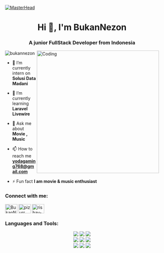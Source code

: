 [![MasterHead](https://firebasestorage.googleapis.com/v0/b/flexi-coding.appspot.com/o/dempgi7-520f8d5f-63d4-4453-8822-dbc149ae27f8.gif?alt=media&token=91c0c7b2-93c3-4029-b011-1a8703c5730d)](https://rishavchanda.io)
<h1 align="center">Hi 👋, I'm BukanNezon</h1>
<h3 align="center">A junior FullStack Developer from Indonesia</h3>
<img align="right" alt="Coding" width="400" src="https://cdn.dribbble.com/users/1162077/screenshots/3848914/programmer.gif">


<p align="left"> <img src="https://komarev.com/ghpvc/?username=bukannezon&label=Profile%20views&color=0e75b6&style=flat" alt="bukannezon" /> </p>

- 🔭 I’m currently intern on **Solusi Data Madani**

- 🌱 I’m currently learning **Laravel Livewire**

- 💬 Ask me about **Movie , Music**

- 📫 How to reach me **yodagaming768@gmail.com**

- ⚡ Fun fact **I am movie & music enthusiast**

<h3 align="left">Connect with me:</h3>
<p align="left">
<a href="https://www.youtube.com/c/BukanNezon" target="blank"><img align="center" src="https://raw.githubusercontent.com/rahuldkjain/github-profile-readme-generator/master/src/images/icons/Social/youtube.svg" alt="BukanNezon" height="30" width="40" /></a>
<a href="https://instagram.com/pizurrr_" target="blank"><img align="center" src="https://raw.githubusercontent.com/rahuldkjain/github-profile-readme-generator/master/src/images/icons/Social/instagram.svg" alt="pizurr_" height="30" width="40" /></a>
<a href="https://www.linkedin.com/in/hafizh-urrahman-8870362bb/" target="blank"><img align="center" src="https://raw.githubusercontent.com/rahuldkjain/github-profile-readme-generator/master/src/images/icons/Social/linked-in-alt.svg" alt="rishav-chanda-b89a791b3" height="30" width="40" /></a>
</p>

<h3 align="left">Languages and Tools:</h3>
    <p align="center">
      <img src="https://img.shields.io/badge/HTML5-E34F26?style=for-the-badge&logo=html5&logoColor=white"/> <img src="https://img.shields.io/badge/css3%20-%231572B6.svg?&style=for-the-badge&logo=css3&logoColor=white"/>
      <img src="https://img.shields.io/badge/javascript%20-%23323330.svg?&style=for-the-badge&logo=javascript&logoColor=%23F7DF1E"/>
      <br>
      <img src="https://img.shields.io/badge/PHP-777BB4?style=for-the-badge&logo=php&logoColor=white">
      <img src="https://img.shields.io/badge/laravel-%23FF2D20.svg?style=for-the-badge&logo=laravel&logoColor=white">
      <img src="https://img.shields.io/badge/bootstrap-%238511FA.svg?style=for-the-badge&logo=bootstrap&logoColor=white">
      <br>
      <img src="https://img.shields.io/badge/livewire-%234e56a6.svg?style=for-the-badge&logo=livewire&logoColor=white">
      <img src="https://img.shields.io/badge/alpinejs-white.svg?style=for-the-badge&logo=alpinedotjs&logoColor=%238BC0D0">
      <img src="https://img.shields.io/badge/tailwindcss-%2338B2AC.svg?style=for-the-badge&logo=tailwind-css&logoColor=white">
    </p>
